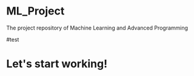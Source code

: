 # ML_Project
The project repository of Machine Learning and Advanced Programming

#test

# Let's start working!

